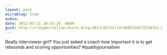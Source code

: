 ```yaml
---
layout: post
microblog: true
audio: 
date: 2013-03-21 18:24:29 -0600
guid: http://craigmcclellan.micro.blog/2013/03/22/t314895320272228353.html
---
```

Really interviewer girl? You just asked a coach how important it is to get rebounds and scoring opportunities? #qualityjournalism
